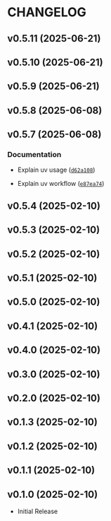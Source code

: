 # CHANGELOG

<!-- version list -->

## v0.5.11 (2025-06-21)


## v0.5.10 (2025-06-21)


## v0.5.9 (2025-06-21)


## v0.5.8 (2025-06-08)


## v0.5.7 (2025-06-08)

### Documentation

- Explain uv usage
  ([`d62a108`](https://github.com/KMilhan/girokmoji/commit/d62a108417649a29337485b9463755f01efaad3e))

- Explain uv workflow
  ([`e87ea74`](https://github.com/KMilhan/girokmoji/commit/e87ea7437bdefce8ef00bfd3dc0b22bc453bbbb1))


## v0.5.4 (2025-02-10)


## v0.5.3 (2025-02-10)


## v0.5.2 (2025-02-10)


## v0.5.1 (2025-02-10)


## v0.5.0 (2025-02-10)


## v0.4.1 (2025-02-10)


## v0.4.0 (2025-02-10)


## v0.3.0 (2025-02-10)


## v0.2.0 (2025-02-10)


## v0.1.3 (2025-02-10)


## v0.1.2 (2025-02-10)


## v0.1.1 (2025-02-10)


## v0.1.0 (2025-02-10)

- Initial Release
